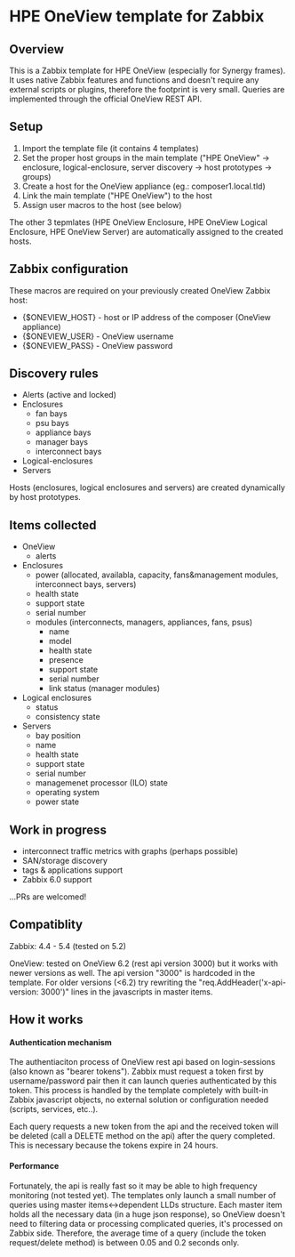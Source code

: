 # HPE OneView template for Zabbix

## Overview

This is a Zabbix template for HPE OneView (especially for Synergy frames). It uses native Zabbix features and functions and doesn't require any external scripts or plugins, therefore the footprint is very small. Queries are implemented through the official OneView REST API.

## Setup

1. Import the template file (it contains 4 templates)
2. Set the proper host groups in the main template ("HPE OneView" -> enclosure, logical-enclosure, server discovery -> host prototypes -> groups)
3. Create a host for the OneView appliance (eg.: composer1.local.tld)
4. Link the main template ("HPE OneView") to the host
5. Assign user macros to the host (see below)

The other 3 tepmlates (HPE OneView Enclosure, HPE OneView Logical Enclosure, HPE OneView Server) are automatically assigned to the created hosts.

## Zabbix configuration

These macros are required on your previously created OneView Zabbix host:

- {$ONEVIEW_HOST} - host or IP address of the composer (OneView appliance)
- {$ONEVIEW_USER} - OneView username
- {$ONEVIEW_PASS} - OneView password

## Discovery rules

- Alerts (active and locked)
- Enclosures
    - fan bays
    - psu bays
    - appliance bays
    - manager bays
    - interconnect bays
- Logical-enclosures
- Servers

Hosts (enclosures, logical enclosures and servers) are created dynamically by host prototypes.

## Items collected

- OneView
    - alerts
- Enclosures
    - power (allocated, availabla, capacity, fans&management modules, interconnect bays, servers)
    - health state
    - support state
    - serial number
    - modules (interconnects, managers, appliances, fans, psus)
        - name
        - model
        - health state
        - presence
        - support state
        - serial number
        - link status (manager modules)
- Logical enclosures
    - status
    - consistency state
- Servers
    - bay position
    - name
    - health state
    - support state
    - serial number
    - managemenet processor (ILO) state
    - operating system
    - power state

## Work in progress

- interconnect traffic metrics with graphs (perhaps possible)
- SAN/storage discovery
- tags & applications support
- Zabbix 6.0 support

...PRs are welcomed!

## Compatiblity

Zabbix: 4.4 - 5.4 (tested on 5.2)

OneView: tested on OneView 6.2 (rest api version 3000) but it works with newer versions as well. The api version "3000" is hardcoded in the template. For older versions (<6.2) try rewriting the "req.AddHeader('x-api-version: 3000')" lines in the javascripts in master items.

## How it works

#### Authentication mechanism
The authentiaciton process of OneView rest api based on login-sessions (also known as "bearer tokens"). Zabbix must request a token first by username/password pair then it can launch queries authenticated by this token. This process is handled by the template completely with built-in Zabbix javascript objects, no external solution or configuration needed (scripts, services, etc..).

Each query requests a new token from the api and the received token will be deleted (call a DELETE method on the api) after the query completed. This is necessary because the tokens expire in 24 hours.

#### Performance
Fortunately, the api is really fast so it may be able to high frequency monitoring (not tested yet). The templates only launch a small number of queries using master items<->dependent LLDs structure. Each master item holds all the necessary data (in a huge json response), so OneView doesn't need to filtering data or processing complicated queries, it's processed on Zabbix side. Therefore, the average time of a query (include the token request/delete method) is between 0.05 and 0.2 seconds only.
